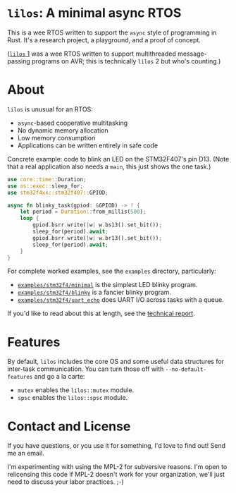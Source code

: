# `lilos`: A minimal async RTOS

This is a wee RTOS written to support the `async` style of programming in Rust.
It's a research project, a playground, and a proof of concept.

([`lilos` 1](https://github.com/cbiffle/lilos1) was a wee RTOS written to
support multithreaded message-passing programs on AVR; this is technically
`lilos` 2 but who's counting.)

# About

`lilos` is unusual for an RTOS:

- `async`-based cooperative multitasking
- No dynamic memory allocation
- Low memory consumption
- Applications can be written entirely in safe code

Concrete example: code to blink an LED on the STM32F407's pin D13. (Note that a
real application also needs a `main`, this just shows the one task.)

```rust
use core::time::Duration;
use os::exec::sleep_for;
use stm32f4xx::stm32f407::GPIOD;

async fn blinky_task(gpiod: &GPIOD) -> ! {
    let period = Duration::from_millis(500);
    loop {
        gpiod.bsrr.write(|w| w.bs13().set_bit()); 
        sleep_for(period).await;
        gpiod.bsrr.write(|w| w.br13().set_bit()); 
        sleep_for(period).await;
    }
}
```

For complete worked examples, see the `examples` directory, particularly:

- [`examples/stm32f4/minimal`](https://github.com/cbiffle/lilos/blob/main/examples/stm32f4/minimal/src/main.rs)
  is the simplest LED blinky program.
- [`examples/stm32f4/blinky`](https://github.com/cbiffle/lilos/blob/main/examples/stm32f4/blinky/src/main.rs)
  is a fancier blinky program.
- [`examples/stm32f4/uart_echo`](https://github.com/cbiffle/lilos/blob/main/examples/stm32f4/uart-echo/src/main.rs)
  does UART I/O across tasks with a queue.

If you'd like to read about this at length, see the [technical
report](https://github.com/cbiffle/lilos/blob/main/doc/tr.adoc).

# Features

By default, `lilos` includes the core OS and some useful data structures for
inter-task communication. You can turn those off with `--no-default-features`
and go a la carte:

- `mutex` enables the `lilos::mutex` module.
- `spsc` enables the `lilos::spsc` module.

# Contact and License

If you have questions, or you use it for something, I'd love to find out! Send
me an email.

I'm experimenting with using the MPL-2 for subversive reasons. I'm open to
relicensing this code if MPL-2 doesn't work for your organization, we'll just
need to discuss your labor practices. ;-)

